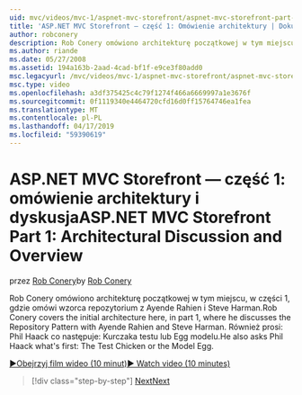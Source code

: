```yaml
---
uid: mvc/videos/mvc-1/aspnet-mvc-storefront/aspnet-mvc-storefront-part-1-architectural-discussion-and-overview
title: 'ASP.NET MVC Storefront — część 1: Omówienie architektury | Dokumentacja firmy Microsoft'
author: robconery
description: Rob Conery omówiono architekturę początkowej w tym miejscu, w części 1, gdzie omówi wzorca repozytorium z Ayende Rahien i Steve Harman. Krzysztof również prosi...
ms.author: riande
ms.date: 05/27/2008
ms.assetid: 194a163b-2aad-4cad-bf1f-e9ce3f80add0
msc.legacyurl: /mvc/videos/mvc-1/aspnet-mvc-storefront/aspnet-mvc-storefront-part-1-architectural-discussion-and-overview
msc.type: video
ms.openlocfilehash: a3df375425c4c79f1274f466a6669997a1e3676f
ms.sourcegitcommit: 0f1119340e4464720cfd16d0ff15764746ea1fea
ms.translationtype: MT
ms.contentlocale: pl-PL
ms.lasthandoff: 04/17/2019
ms.locfileid: "59390619"
---
```

# <a name="aspnet-mvc-storefront-part-1-architectural-discussion-and-overview"></a><span data-ttu-id="05741-104">ASP.NET MVC Storefront — część 1: omówienie architektury i dyskusja</span><span class="sxs-lookup"><span data-stu-id="05741-104">ASP.NET MVC Storefront Part 1: Architectural Discussion and Overview</span></span>

<span data-ttu-id="05741-105">przez [Rob Conery](https://github.com/robconery)</span><span class="sxs-lookup"><span data-stu-id="05741-105">by [Rob Conery](https://github.com/robconery)</span></span>

<span data-ttu-id="05741-106">Rob Conery omówiono architekturę początkowej w tym miejscu, w części 1, gdzie omówi wzorca repozytorium z Ayende Rahien i Steve Harman.</span><span class="sxs-lookup"><span data-stu-id="05741-106">Rob Conery covers the initial architecture here, in part 1, where he discusses the Repository Pattern with Ayende Rahien and Steve Harman.</span></span> <span data-ttu-id="05741-107">Również prosi: Phil Haack co następuje: Kurczaka testu lub Egg modelu.</span><span class="sxs-lookup"><span data-stu-id="05741-107">He also asks Phil Haack what's first: The Test Chicken or the Model Egg.</span></span>

[<span data-ttu-id="05741-108">&#9654;Obejrzyj film wideo (10 minut)</span><span class="sxs-lookup"><span data-stu-id="05741-108">&#9654; Watch video (10 minutes)</span></span>](https://channel9.msdn.com/Blogs/ASP-NET-Site-Videos/aspnet-mvc-storefront-part-1-architectural-discussion-and-overview)

> [!div class="step-by-step"]
> [<span data-ttu-id="05741-109">Next</span><span class="sxs-lookup"><span data-stu-id="05741-109">Next</span></span>](aspnet-mvc-storefront-part-2-the-repository-pattern.md)
